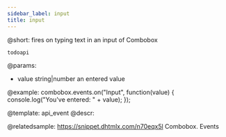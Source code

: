 ```yaml
---
sidebar_label: input
title: input
---          
```


@short: fires on typing text in an input of Combobox

```todoapi ```

@params:
- value     string|number       an entered value


@example:
combobox.events.on("Input", function(value) {
    console.log("You've entered: " + value);
});


@template: api_event
@descr:

@relatedsample: https://snippet.dhtmlx.com/n70eqx5l	Combobox. Events

